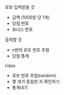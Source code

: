 로또
입력받을 것
- 금액 (1000원 당 1개)
- 당첨 번호
- 보너스 번호

출력할 것
- n번의 로또 번호 추첨
- 당첨 통계

class
- 로또 번호 추첨(random)
- 몇 개가 동일한 지 확인하기
- 통계내기